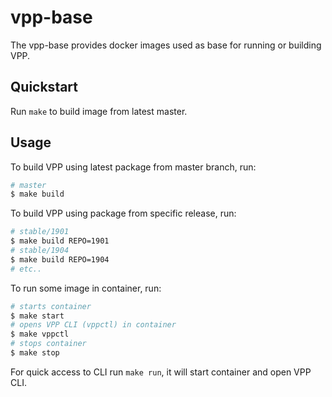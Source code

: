 # vpp-base

The vpp-base provides docker images used as base for running or building VPP.

## Quickstart

Run `make` to build image from latest master.

## Usage

To build VPP using latest package from master branch, run:

```sh
# master
$ make build
```

To build VPP using package from specific release, run:

```sh
# stable/1901
$ make build REPO=1901
# stable/1904
$ make build REPO=1904
# etc..
```

To run some image in container, run:

```sh
# starts container
$ make start
# opens VPP CLI (vppctl) in container
$ make vppctl
# stops container
$ make stop
```

For quick access to CLI run `make run`, it will start container and open VPP CLI.
